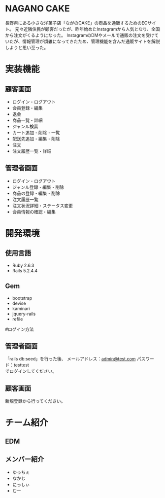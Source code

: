 # NAGANO CAKE
 長野県にある小さな洋菓子店「ながのCAKE」の商品を通販するためのECサイト。
元々近隣住民が顧客だったが、昨年始めたInstagramから人気となり、全国から注文がくるようになった。
InstagramのDMやメールで通販の注文を受けていたが、情報管理が煩雑になってきたため、管理機能を含んだ通販サイトを解説しようと思い至った。
 
# 実装機能
## 顧客画面
  - ログイン・ログアウト
  - 会員登録・編集
  - 退会
  - 商品一覧・詳細
  - ジャンル検索
  - カート追加・削除・一覧
  - 配送先追加・編集・削除
  - 注文
  - 注文履歴一覧・詳細
  
  
## 管理者画面
 - ログイン・ログアウト  
 - ジャンル登録・編集・削除
  - 商品の登録・編集・削除
  - 注文履歴一覧
  - 注文状況詳細・ステータス変更
  - 会員情報の確認・編集
 
# 開発環境

## 使用言語
- Ruby 2.6.3
- Rails 5.2.4.4


## Gem
  - bootstrap
  - devise
  - kaminari
  - jquery-rails
  - refile
 
#ログイン方法

## 管理者画面
「rails db:seed」を行った後、
メールアドレス：admin@test.com
パスワード：testtest  
でログインしてください。

## 顧客画面
新規登録から行ってください。
 
# チーム紹介
## EDM
## メンバー紹介
- ゆっちぇ
- なかじ
- にっしぃ
- むー
